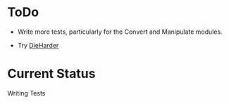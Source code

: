 # ToDo

- Write more tests, particularly for the Convert and Manipulate modules.

- Try [DieHarder](https://www.phy.duke.edu/~rgb/General/dieharder.php)

# Current Status

Writing Tests
